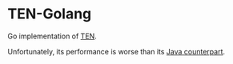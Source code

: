 # TEN-Golang

Go implementation of [TEN](https://github.com/SamChou19815/TEN).

Unfortunately, its performance is worse than its
[Java counterpart](https://github.com/SamChou19815/TEN).
